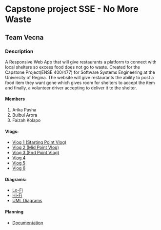 # Capstone project SSE - No More Waste
## Team Vecna
### Description
A Responsive Web App that will give restaurants a platform to connect with local shelters so excess food does not go to waste.
Created for the Capstone Project(ENSE 400/477) for Software Systems Engineering at the University of Regina. 
The website will give restaurants the ability to post a food item they want gone which gives room for shelters to accept the item and finally, a volunteer driver accepting to deliver it to the shelter.

#### Members
1. Arika Pasha
2. Bulbul Arora
3. Faizah Kolapo

#### Vlogs:
- [Vlog 1 (Starting Point Vlog)](https://www.youtube.com/watch?v=Uno1oIQs6zY)
- [Vlog 2 (Mid Point Vlog)](https://www.youtube.com/watch?v=vSOWJAjV0Jc)
- [Vlog 3 (End Point Vlog)](https://youtu.be/eZyz1MGKM_o)
- [Vlog 4](https://www.youtube.com/watch?v=KqtDUrkIR0E)
- [Vlog 5](https://www.youtube.com/watch?v=O1C9I8tSyuI&feature=youtu.be)
- [Vlog 6](https://youtu.be/akMIVAxbwkc)

#### Diagrams:
- [Lo-Fi](https://github.com/bulbularora/No-More-waste/tree/main/Prototypes/Lo-Fi%20Prototypes)
- [Hi-Fi](https://github.com/bulbularora/No-More-waste/tree/main/Prototypes/Hi-Fi%20Prototypes)
- [UML Diagrams](https://github.com/bulbularora/No-More-waste/tree/main/Documentation/UML%20Diagrams)

#### Planning
- [Documentation](https://github.com/bulbularora/No-More-waste/tree/main/Documentation)





